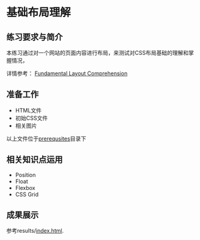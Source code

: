 # 基础布局理解

## 练习要求与简介
本练习通过对一个网站的页面内容进行布局，来测试对CSS布局基础的理解和掌握情况，

详情参考：
[Fundamental Layout Comprehension](https://developer.mozilla.org/en-US/docs/Learn/CSS/CSS_layout/Fundamental_Layout_Comprehension)

## 准备工作
- HTML文件
- 初始CSS文件
- 相关图片

以上文件位于[prerequsites](prerequisites)目录下

## 相关知识点运用
 - Position
 - Float
 - Flexbox
 - CSS Grid

 ## 成果展示
参考results/[index.html](https://litaooooo.github.io/CSS-Projects/Trainning5-Fundamental%20Layout%20Comprehension/results/index.html).